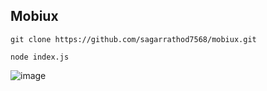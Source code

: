 ## Mobiux
`git clone https://github.com/sagarrathod7568/mobiux.git`

`node index.js`

![image](https://github.com/user-attachments/assets/a597d81c-cf05-4e1f-816f-a4f6d8aea3e2)
